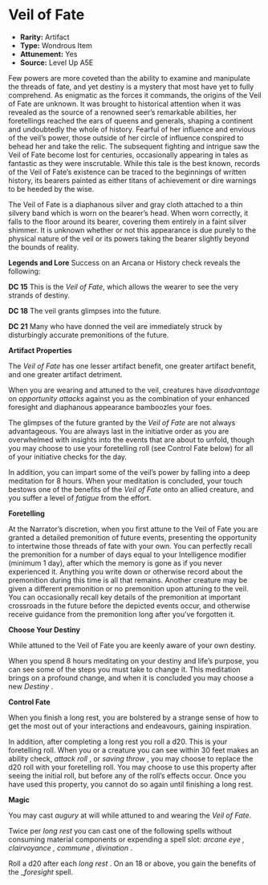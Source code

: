 
# Veil of Fate

* **Rarity:** Artifact
* **Type:** Wondrous Item
* **Attunement:** Yes
* **Source:** Level Up A5E


Few powers are more coveted than the ability to examine and manipulate the threads of fate, and yet destiny is a mystery that most have yet to fully comprehend. As enigmatic as the forces it commands, the origins of the Veil of Fate are unknown. It was brought to historical attention when it was revealed as the source of a renowned seer’s remarkable abilities, her foretellings reached the ears of queens and generals, shaping a continent and undoubtedly the whole of history. Fearful of her influence and envious of the veil’s power, those outside of her circle of influence conspired to behead her and take the relic. The subsequent fighting and intrigue saw the Veil of Fate become lost for centuries, occasionally appearing in tales as fantastic as they were inscrutable. While this tale is the best known, records of the Veil of Fate’s existence can be traced to the beginnings of written history, its bearers painted as either titans of achievement or dire warnings to be heeded by the wise.

The Veil of Fate is a diaphanous silver and gray cloth attached to a thin silvery band which is worn on the bearer’s head. When worn correctly, it falls to the floor around its bearer, covering them entirely in a faint silver shimmer. It is unknown whether or not this appearance is due purely to the physical nature of the veil or its powers taking the bearer slightly beyond the bounds of reality.

**Legends and Lore** Success on an Arcana or History check reveals the following:

**DC 15** This is the _Veil of Fate_, which allows the wearer to see the very strands of destiny. 

**DC 18** The veil grants glimpses into the future.

**DC 21** Many who have donned the veil are immediately struck by disturbingly accurate premonitions of the future.

**Artifact Properties**

The _Veil of Fate_ has one lesser artifact benefit, one greater artifact benefit, and one greater artifact detriment. 

When you are wearing and attuned to the veil, creatures have _disadvantage_  on _opportunity attacks_  against you as the combination of your enhanced foresight and diaphanous appearance bamboozles your foes.

The glimpses of the future granted by the _Veil of Fate_ are not always advantageous. You are always last in the initiative order as you are overwhelmed with insights into the events that are about to unfold, though you may choose to use your foretelling roll (see Control Fate below) for all of your initiative checks for the day.

In addition, you can impart some of the veil’s power by falling into a deep meditation for 8 hours. When your meditation is concluded, your touch bestows one of the benefits of the _Veil of Fate_ onto an allied creature, and you suffer a level of _fatigue_  from the effort.

**Foretelling**

At the Narrator’s discretion, when you first attune to the Veil of Fate you are granted a detailed premonition of future events, presenting the opportunity to intertwine those threads of fate with your own. You can perfectly recall the premonition for a number of days equal to your Intelligence modifier (minimum 1 day), after which the memory is gone as if you never experienced it. Anything you write down or otherwise record about the premonition during this time is all that remains. Another creature may be given a different premonition or no premonition upon attuning to the veil. You can occasionally recall key details of the premonition at important crossroads in the future before the depicted events occur, and otherwise receive guidance from the premonition long after you’ve forgotten it.

**Choose Your Destiny**

While attuned to the Veil of Fate you are keenly aware of your own destiny. 

When you spend 8 hours meditating on your destiny and life’s purpose, you can see some of the steps you must take to change it. This meditation brings on a profound change, and when it is concluded you may choose a new _Destiny_ .

**Control Fate**

When you finish a long rest, you are bolstered by a strange sense of how to get the most out of your interactions and endeavours, gaining inspiration.

In addition, after completing a long rest you roll a d20\. This is your foretelling roll. When you or a creature you can see within 30 feet makes an ability check, _attack roll_ , or _saving throw_ , you may choose to replace the d20 roll with your foretelling roll. You may choose to use this property after seeing the initial roll, but before any of the roll’s effects occur. Once you have used this property, you cannot do so again until finishing a long rest.

**Magic**

You may cast _augury_  at will while attuned to and wearing the _Veil of Fate_.

Twice per _long rest_  you can cast one of the following spells without consuming material components or expending a spell slot: _arcane eye , clairvoyance , commune , divination_ .

Roll a d20 after each _long rest_ . On an 18 or above, you gain the benefits of the __foresight_ spell.
